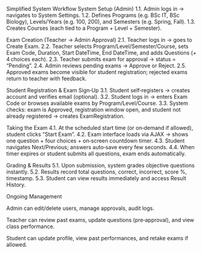Simplified System Workflow
System Setup (Admin)
 1.1. Admin logs in → navigates to System Settings.
 1.2. Defines Programs (e.g. BSc IT, BSc Biology), Levels/Years (e.g. 100, 200), and Semesters (e.g. Spring, Fall).
 1.3. Creates Courses (each tied to a Program + Level + Semester).


Exam Creation (Teacher → Admin Approval)
 2.1. Teacher logs in → goes to Create Exam.
 2.2. Teacher selects Program/Level/Semester/Course, sets Exam Code, Duration, Start DateTime, End DateTime, and adds Questions (+ 4 choices each).
 2.3. Teacher submits exam for approval → status = “Pending”.
 2.4. Admin reviews pending exams → Approve or Reject.
 2.5. Approved exams become visible for student registration; rejected exams return to teacher with feedback.


Student Registration & Exam Sign‑Up
 3.1. Student self‑registers → creates account and verifies email (optional).
 3.2. Student logs in → enters Exam Code or browses available exams by Program/Level/Course.
 3.3. System checks: exam is Approved, registration window open, and student not already registered → creates ExamRegistration.


Taking the Exam
 4.1. At the scheduled start time (or on‑demand if allowed), student clicks “Start Exam”.
 4.2. Exam interface loads via AJAX → shows one question + four choices + on‑screen countdown timer.
 4.3. Student navigates Next/Previous; answers auto‑save every few seconds.
 4.4. When timer expires or student submits all questions, exam ends automatically.


Grading & Results
 5.1. Upon submission, system grades objective questions instantly.
 5.2. Results record total questions, correct, incorrect, score %, timestamp.
 5.3. Student can view results immediately and access Result History.


Ongoing Management


Admin can edit/delete users, manage approvals, audit logs.


Teacher can review past exams, update questions (pre‑approval), and view class performance.


Student can update profile, view past performances, and retake exams if allowed.



